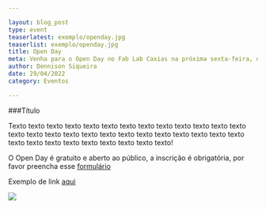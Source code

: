 ```yaml
---

layout: blog_post
type: event
teaserlatest: exemplo/openday.jpg
teaserlist: exemplo/openday.jpg
title: Open Day
meta: Venha para o Open Day no Fab Lab Caxias na próxima sexta-feira, dia 6 de maio, com visitação, demonstrações, experimentos e muito mais.
author: Dennison Siqueira
date: 29/04/2022
category: Eventos

---
```



###Título

Texto texto texto texto texto texto texto texto texto texto texto texto texto texto texto texto texto texto texto texto texto texto texto texto texto texto texto texto texto texto texto texto texto texto texto!
<br>

O Open Day é gratuito e aberto ao público, a inscrição é obrigatória, por favor preencha esse <a target="_blank" href="http://ow.ly/ZwWWo"><u> formulário </u></a> 
<br>

Exemplo de link <a target="_blank" href="https://www.google.com"><u> aqui </u></a> 
<br>

<img src="{{site.baseurl}}{{ site.url }}/img/blog/exemplo/openday.jpg">